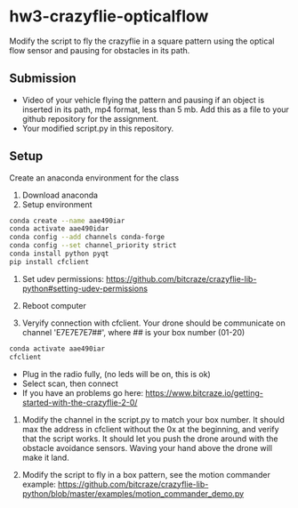 # hw3-crazyflie-opticalflow
Modify the script to fly the crazyflie in a square pattern using the optical flow sensor and pausing for obstacles in its path.

## Submission

* Video of your vehicle flying the pattern and pausing if an object is inserted in its path, mp4 format, less than 5 mb. Add this as a file to your github repository for the assignment.
* Your modified script.py in this repository.

## Setup
Create an anaconda environment for the class

1. Download anaconda
1. Setup environment

```bash
conda create --name aae490iar
conda activate aae490idar
conda config --add channels conda-forge
conda config --set channel_priority strict
conda install python pyqt
pip install cfclient
```
1. Set udev permissions: https://github.com/bitcraze/crazyflie-lib-python#setting-udev-permissions

1. Reboot computer

1. Veryify connection with cfclient. Your drone should be communicate on channel 'E7E7E7E7##', where ## is your box number (01-20)

```bash
conda activate aae490iar
cfclient
```

  * Plug in the radio fully, (no leds will be on, this is ok)
  * Select scan, then connect
  * If you have an problems go here: https://www.bitcraze.io/getting-started-with-the-crazyflie-2-0/
  
1. Modify the channel in the script.py to match your box number. It should max the address in cfclient without the 0x at the beginning, and verify that the script works. It should let you push the drone around with the obstacle avoidance sensors. Waving your hand above the drone will make it land.
  
1. Modify the script to fly in a box pattern, see the motion commander example: https://github.com/bitcraze/crazyflie-lib-python/blob/master/examples/motion_commander_demo.py
